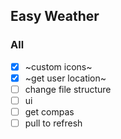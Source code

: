 ## Easy Weather

### All

- [x] ~custom icons~
- [x] ~get user location~
- [ ] change file structure
- [ ] ui
- [ ] get compas
- [ ] pull to refresh
